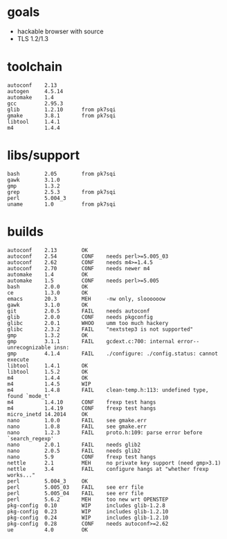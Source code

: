 
# goals

* hackable browser with source
* TLS 1.2/1.3

# toolchain

    autoconf    2.13
    autogen     4.5.14
    automake    1.4
    gcc         2.95.3
    glib        1.2.10      from pk7sqi
    gmake       3.8.1       from pk7sqi
    libtool     1.4.1
    m4          1.4.4

# libs/support

    bash        2.05        from pk7sqi
    gawk        3.1.0
    gmp         1.3.2
    grep        2.5.3       from pk7sqi
    perl        5.004_3
    uname       1.0         from pk7sqi

# builds

    autoconf    2.13        OK
    autoconf    2.54        CONF    needs perl>=5.005_03
    autoconf    2.62        CONF    needs m4>=1.4.5
    autoconf    2.70        CONF	needs newer m4
    automake    1.4         OK
    automake    1.5         CONF    needs perl>=5.005
    bash        2.0.0       OK
    ce          1.3.0       OK
    emacs       20.3        MEH 	-nw only, sloooooow
    gawk	    3.1.0       OK
    git         2.0.5       FAIL	needs autoconf
    glib        2.0.0       CONF	needs pkgconfig
    glibc       2.0.1       WHOO	umm too much hackery
    glibc       2.3.2       FAIL	"nextstep3 is not supported"
    gmp         1.3.2       OK	
    gmp         3.1.1       FAIL	gcdext.c:700: internal error--unrecognizable insn:
    gmp         4.1.4       FAIL	./configure: ./config.status: cannot execute
    libtool	    1.4.1       OK
    libtool	    1.5.2       OK
    m4          1.4.4       OK
    m4          1.4.5       WIP
    m4          1.4.8       FAIL	clean-temp.h:113: undefined type, found `mode_t'
    m4          1.4.10      CONF	frexp test hangs
    m4          1.4.19      CONF	frexp test hangs
    micro_inetd 14.2014     OK
    nano        1.0.0       FAIL	see gmake.err
    nano        1.0.8       FAIL	see gmake.err
    nano        1.2.3       FAIL	proto.h:109: parse error before `search_regexp'
    nano        2.0.1       FAIL	needs glib2
    nano        2.0.5       FAIL	needs glib2
    nano	    5.9         CONF	frexp test hangs
    nettle	    2.1         MEH     no private key support (need gmp>3.1)
    nettle	    3.4         FAIL	configure hangs at "whether frexp works..."
    perl        5.004_3     OK
    perl        5.005_03    FAIL    see err file
    perl        5.005_04    FAIL    see err file
    perl        5.6.2       MEH     too new wrt OPENSTEP
    pkg-config  0.10        WIP     includes glib-1.2.8
    pkg-config  0.23        WIP     includes glib-1.2.10
    pkg-config  0.24        WIP     includes glib-1.2.10
    pkg-config  0.28        CONF    needs autoconf>=2.62
    ue          4.0         OK
